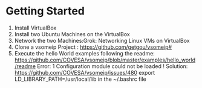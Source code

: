 # Getting Started

1. Install VirtualBox
2. Install two Ubuntu Machines on the VirtualBox
3. Network the two Machines:Grok: Networking Linux VMs on VirtualBox
4. Clone a vsomeip Project : https://github.com/getgou/vsomeip#
5. Execute the hello World examples following the readme: https://github.com/COVESA/vsomeip/blob/master/examples/hello_world/readme
 Error: 1 Configuration module could not be loaded !
Solution: https://github.com/COVESA/vsomeip/issues/480
export LD_LIBRARY_PATH=/usr/local/lib in the ~/.bashrc file